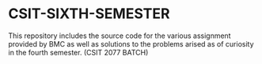 # CSIT-SIXTH-SEMESTER
This repository includes the source code for the various assignment provided by BMC as well as solutions to the problems arised as of curiosity in the fourth semester. (CSIT 2077 BATCH)
